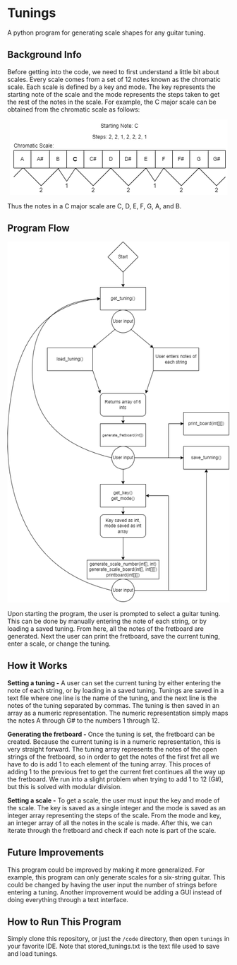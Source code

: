 # Tunings
A python program for generating scale shapes for any guitar tuning.

## Background Info
Before getting into the code, we need to first understand a little bit about scales. Every scale comes from a set
of 12 notes known as the chromatic scale. Each scale is defined by a key and mode. The key represents the 
starting note of the scale and the mode represents the steps taken to get the rest of the notes in the scale.
For example, the C major scale can be obtained from the chromatic scale as follows:

<p align="center">
  <img src="https://github.com/aalleexxss/Tunings/blob/main/images/scale.png?raw=true" />
</p>

Thus the notes in a C major scale are C, D, E, F, G, A, and B.

## Program Flow

<p align="center">
  <img src="https://github.com/aalleexxss/Tunings/blob/main/images/programFlow.png?raw=true" />
</p>

Upon starting the program, the user is prompted to select a guitar tuning. This can be done by manually entering
the note of each string, or by loading a saved tuning. From here, all the notes of the fretboard are generated.
Next the user can print the fretboard, save the current tuning, enter a scale, or change the tuning.

## How it Works

**Setting a tuning -** A user can set the current tuning by either entering the note of each string, or by loading
in a saved tuning. Tunings are saved in a text file where one line is the name of the tuning, and the next line is 
the notes of the tuning separated by commas. The tuning is then saved in an array as a numeric representation. The 
numeric representation simply maps the notes A through G# to the numbers 1 through 12.

**Generating the fretboard -** Once the tuning is set, the fretboard can be created. Because the current tuning is in
a numeric representation, this is very straight forward. The tuning array represents the notes of the open strings of 
the fretboard, so in order to get the notes of the first fret all we have to do is add 1 to each element of the tuning
array. This proces of adding 1 to the previous fret to get the current fret continues all the way up the fretboard. 
We run into a slight problem when trying to add 1 to 12 (G#), but this is solved with modular division.

**Setting a scale -** To get a scale, the user must input the key and mode of the scale. The key is saved as a single
integer and the mode is saved as an integer array representing the steps of the scale. From the mode and key, an integer
array of all the notes in the scale is made. After this, we can iterate through the fretboard and check if each note
is part of the scale.

## Future Improvements 

This program could be improved by making it more generalized. For example, this program can only generate scales for a
six-string guitar. This could be changed by having the user input the number of strings before entering a tuning. 
Another improvement would be adding a GUI instead of doing everything through a text interface. 

## How to Run This Program

Simply clone this repository, or just the ````/code```` directory, then open ````tunings```` in your favorite IDE.
Note that stored_tunings.txt is the text file used to save and load tunings.
